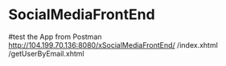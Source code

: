 # SocialMediaFrontEnd

#test the App from Postman
    http://104.199.70.136:8080/xSocialMediaFrontEnd/
    /index.xhtml
    /getUserByEmail.xhtml
    